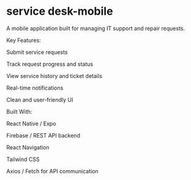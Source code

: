 # service desk-mobile
A mobile application built for managing IT support and repair requests. 

Key Features:

Submit service requests

Track request progress and status

View service history and ticket details

Real-time notifications 

Clean and user-friendly UI

Built With:

React Native / Expo

Firebase / REST API backend

React Navigation

Tailwind CSS 

Axios / Fetch for API communication
